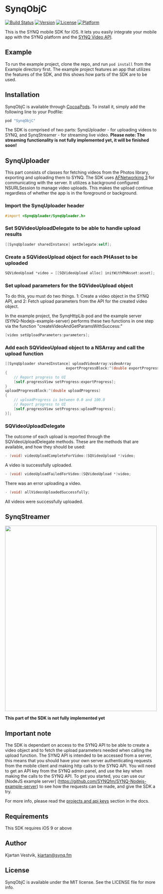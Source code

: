 # SynqObjC

[![Build Status](https://www.bitrise.io/app/defc9f57a429cadb.svg?token=2J7owYPfYjtBvRmaFOXbCw&branch=master)](https://www.bitrise.io/app/defc9f57a429cadb)
[![Version](https://img.shields.io/cocoapods/v/SynqObjC.svg?style=flat)](http://cocoapods.org/pods/SynqObjC)
[![License](https://img.shields.io/cocoapods/l/SynqObjC.svg?style=flat)](http://cocoapods.org/pods/SynqObjC)
[![Platform](https://img.shields.io/cocoapods/p/SynqObjC.svg?style=flat)](http://cocoapods.org/pods/SynqObjC)

This is the SYNQ mobile SDK for iOS. It lets you easily integrate your mobile app with the SYNQ platform and the [SYNQ Video API](https://www.synq.fm).

## Example

To run the example project, clone the repo, and run `pod install` from the Example directory first. The example project features an app that utilizes the features of the SDK, and this shows how parts of the SDK are to be used.

## Installation

SynqObjC is available through [CocoaPods](http://cocoapods.org). To install
it, simply add the following line to your Podfile:

```ruby
pod "SynqObjC"
```

The SDK is comprised of two parts: SynqUploader - for uploading videos to SYNQ, and SynqStreamer - for streaming live video.
__Please note: The streaming functionality is not fully implemented yet, it will be finished soon!__

## SynqUploader

This part consists of classes for fetching videos from the Photos library, exporting and uploading them to SYNQ. The SDK uses [AFNetworking 3](https://github.com/AFNetworking/AFNetworking) for communicating with the server. It utilizes a background configured NSURLSession to manage video uploads. This makes the upload continue regardless of whether the app is in the foreground or background.

### Import the SynqUploader header

```objective-c
#import <SynqUploader/SynqUploader.h>
```

### Set SQVideoUploadDelegate to be able to handle upload results

```objective-c
[[SynqUploader sharedInstance] setDelegate:self];
```

### Create a SQVideoUpload object for each PHAsset to be uploaded

```objective-c
SQVideoUpload *video = [[SQVideoUpload alloc] initWithPHAsset:asset];
```

### Set upload parameters for the SQVideoUpload object

To do this, you must do two things. 
1: Create a video object in the SYNQ API, and
2: Fetch upload parameters from the API for the created video object.

In the example project, the SynqHttpLib pod and the example server (SYNQ-Nodejs-example-server) performs these two functions in one step via the function "createVideoAndGetParamsWithSuccess:" 

```objective-c
[video setUploadParameters:parameters];
```

### Add each SQVideoUpload object to a NSArray and call the upload function

```objective-c
[[SynqUploader sharedInstance] uploadVideoArray:videoArray
                            exportProgressBlock:^(double exportProgress) 
{
    // Report progress to UI
    [self.progressView setProgress:exportProgress];
}
uploadProgressBlock:^(double uploadProgress) 
{
    // uploadProgress is between 0.0 and 100.0
    // Report progress to UI
    [self.progressView setProgress:uploadProgress];
}];
```

### SQVideoUploadDelegate

The outcome of each upload is reported through the SQVideoUploadDelegate methods. These are the methods that are available, and how they should be used:

```objective-c
- (void) videoUploadCompleteForVideo:(SQVideoUpload *)video;
```
A video is successfully uploaded.

```objective-c
- (void) videoUploadFailedForVideo:(SQVideoUpload *)video;
```
There was an error uploading a video.

```objective-c
- (void) allVideosUploadedSuccessfully;
```
All videos were successfully uploaded.


## SynqStreamer

<img src="https://www.synq.fm/wp-content/uploads/2017/01/gh_screen-s.jpg" height="610" width="500" >

__This part of the SDK is not fully implemented yet__


## Important note

The SDK is dependant on access to the SYNQ API to be able to create a video object and to fetch the upload parameters needed when calling the upload function. The SYNQ API is intended to be accessed from a server, this means that you should have your own server authenticating requests from the mobile client and making http calls to the SYNQ API. You will need to get an API key from the SYNQ admin panel, and use the key when making the calls to the SYNQ API. To get you started, you can use our [NodeJS example server] (https://github.com/SYNQfm/SYNQ-Nodejs-example-server) to see how the requests can be made, and give the SDK a try.

For more info, please read the [projects and api keys](https://docs.synq.fm/#projects-and-api-keys) section in the docs.

## Requirements

This SDK requires iOS 9 or above

## Author

Kjartan Vestvik, kjartan@synq.fm

## License

SynqObjC is available under the MIT license. See the LICENSE file for more info.
